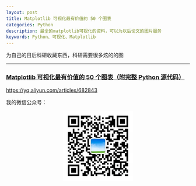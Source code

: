 ```yaml
---
layout: post
title: Matplotlib 可视化最有价值的 50 个图表
categories: Python
description: 最全的matplotlib可视化的资料，可以为以后论文的图片服务
keywords: Python、可视化、Matplotlib
---
```


为自己的日后科研收藏东西，科研需要很多炫的的图

---

### [Matplotlib 可视化最有价值的 50 个图表（附完整 Python 源代码）](https://yq.aliyun.com/articles/682843)
<https://yq.aliyun.com/articles/682843>


我的微信公众号：
<div align="center"><img width="192px" height="192px" src="https://github.com/ziseweilai/ziseweilai.github.io/raw/master/images/posts/gongzhonghao.jpg"/></div>
